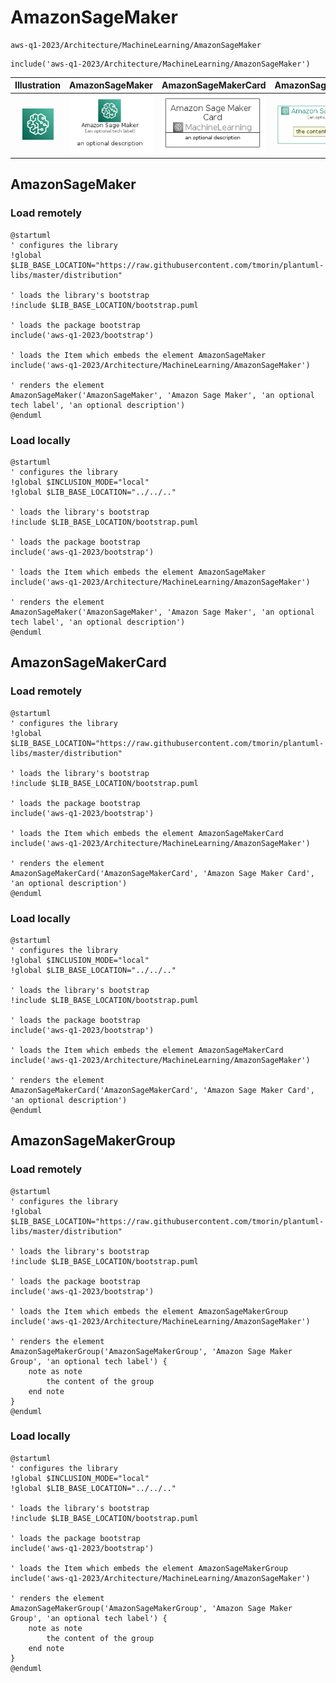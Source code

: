 # AmazonSageMaker


```text
aws-q1-2023/Architecture/MachineLearning/AmazonSageMaker
```

```text
include('aws-q1-2023/Architecture/MachineLearning/AmazonSageMaker')
```



| Illustration | AmazonSageMaker | AmazonSageMakerCard | AmazonSageMakerGroup |
| :---: | :---: | :---: | :---: |
| ![illustration for Illustration](../../../aws-q1-2023/Architecture/MachineLearning/AmazonSageMaker.png) | ![illustration for AmazonSageMaker](../../../aws-q1-2023/Architecture/MachineLearning/AmazonSageMaker.Local.png) | ![illustration for AmazonSageMakerCard](../../../aws-q1-2023/Architecture/MachineLearning/AmazonSageMakerCard.Local.png) | ![illustration for AmazonSageMakerGroup](../../../aws-q1-2023/Architecture/MachineLearning/AmazonSageMakerGroup.Local.png) |




## AmazonSageMaker

### Load remotely
```plantuml
@startuml
' configures the library
!global $LIB_BASE_LOCATION="https://raw.githubusercontent.com/tmorin/plantuml-libs/master/distribution"

' loads the library's bootstrap
!include $LIB_BASE_LOCATION/bootstrap.puml

' loads the package bootstrap
include('aws-q1-2023/bootstrap')

' loads the Item which embeds the element AmazonSageMaker
include('aws-q1-2023/Architecture/MachineLearning/AmazonSageMaker')

' renders the element
AmazonSageMaker('AmazonSageMaker', 'Amazon Sage Maker', 'an optional tech label', 'an optional description')
@enduml
```

### Load locally
```plantuml
@startuml
' configures the library
!global $INCLUSION_MODE="local"
!global $LIB_BASE_LOCATION="../../.."

' loads the library's bootstrap
!include $LIB_BASE_LOCATION/bootstrap.puml

' loads the package bootstrap
include('aws-q1-2023/bootstrap')

' loads the Item which embeds the element AmazonSageMaker
include('aws-q1-2023/Architecture/MachineLearning/AmazonSageMaker')

' renders the element
AmazonSageMaker('AmazonSageMaker', 'Amazon Sage Maker', 'an optional tech label', 'an optional description')
@enduml
```

## AmazonSageMakerCard

### Load remotely
```plantuml
@startuml
' configures the library
!global $LIB_BASE_LOCATION="https://raw.githubusercontent.com/tmorin/plantuml-libs/master/distribution"

' loads the library's bootstrap
!include $LIB_BASE_LOCATION/bootstrap.puml

' loads the package bootstrap
include('aws-q1-2023/bootstrap')

' loads the Item which embeds the element AmazonSageMakerCard
include('aws-q1-2023/Architecture/MachineLearning/AmazonSageMaker')

' renders the element
AmazonSageMakerCard('AmazonSageMakerCard', 'Amazon Sage Maker Card', 'an optional description')
@enduml
```

### Load locally
```plantuml
@startuml
' configures the library
!global $INCLUSION_MODE="local"
!global $LIB_BASE_LOCATION="../../.."

' loads the library's bootstrap
!include $LIB_BASE_LOCATION/bootstrap.puml

' loads the package bootstrap
include('aws-q1-2023/bootstrap')

' loads the Item which embeds the element AmazonSageMakerCard
include('aws-q1-2023/Architecture/MachineLearning/AmazonSageMaker')

' renders the element
AmazonSageMakerCard('AmazonSageMakerCard', 'Amazon Sage Maker Card', 'an optional description')
@enduml
```

## AmazonSageMakerGroup

### Load remotely
```plantuml
@startuml
' configures the library
!global $LIB_BASE_LOCATION="https://raw.githubusercontent.com/tmorin/plantuml-libs/master/distribution"

' loads the library's bootstrap
!include $LIB_BASE_LOCATION/bootstrap.puml

' loads the package bootstrap
include('aws-q1-2023/bootstrap')

' loads the Item which embeds the element AmazonSageMakerGroup
include('aws-q1-2023/Architecture/MachineLearning/AmazonSageMaker')

' renders the element
AmazonSageMakerGroup('AmazonSageMakerGroup', 'Amazon Sage Maker Group', 'an optional tech label') {
    note as note
        the content of the group
    end note
}
@enduml
```

### Load locally
```plantuml
@startuml
' configures the library
!global $INCLUSION_MODE="local"
!global $LIB_BASE_LOCATION="../../.."

' loads the library's bootstrap
!include $LIB_BASE_LOCATION/bootstrap.puml

' loads the package bootstrap
include('aws-q1-2023/bootstrap')

' loads the Item which embeds the element AmazonSageMakerGroup
include('aws-q1-2023/Architecture/MachineLearning/AmazonSageMaker')

' renders the element
AmazonSageMakerGroup('AmazonSageMakerGroup', 'Amazon Sage Maker Group', 'an optional tech label') {
    note as note
        the content of the group
    end note
}
@enduml
```

